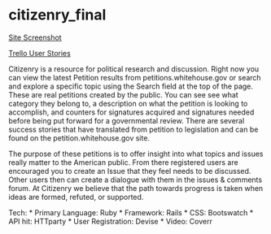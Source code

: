 # citizenry_final

[Site Screenshot](http://i.imgur.com/tCGigWV.png)

[Trello User Stories](http://i.imgur.com/KVAnE92.png)

Citizenry is a resource for political research and discussion. Right now you can view the latest Petition results from petitions.whitehouse.gov or search and explore a specific topic using the Search field at the top of the page. These are real petitions created by the public. You can see see what category they belong to, a description on what the petition is looking to accomplish, and counters for signatures acquired and signatures needed before being put forward for a governmental review. There are several success stories that have translated from petition to legislation and can be found on the petition.whitehouse.gov site.

The purpose of these petitions is to offer insight into what topics and issues really matter to the American public. From there registered users are encouraged you to create an Issue that they feel needs to be discussed. Other users then can create a dialogue with them in the issues & comments forum. At Citizenry we believe that the path towards progress is taken when ideas are formed, refuted, or supported.


Tech: 
    * Primary Language: Ruby
    * Framework: Rails
    * CSS: Bootswatch
    * API hit: HTTparty
    * User Registration: Devise
    * Video: Coverr

